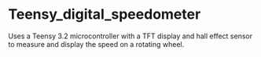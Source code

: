 # Teensy_digital_speedometer
Uses a Teensy 3.2 microcontroller with a TFT display and hall effect sensor to measure and display the speed on a rotating wheel.
